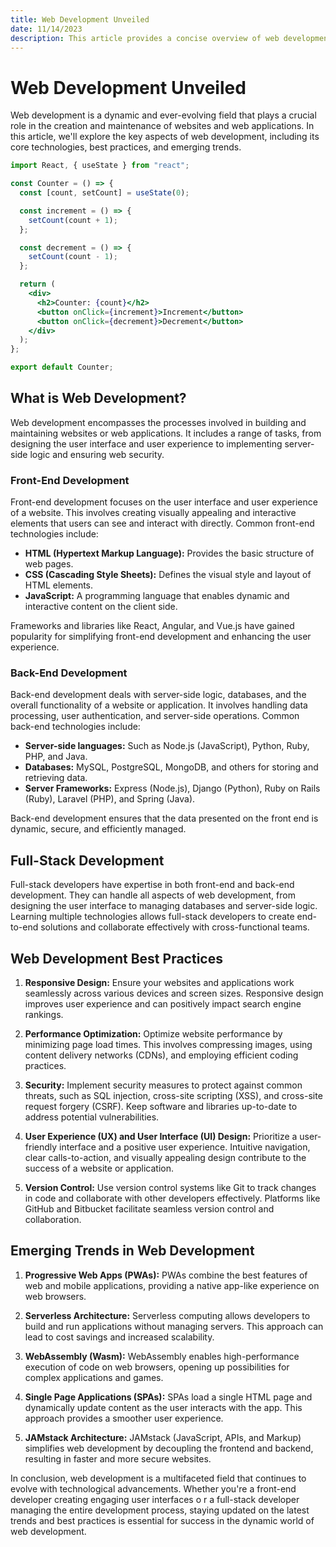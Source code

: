 ```yaml
---
title: Web Development Unveiled
date: 11/14/2023
description: This article provides a concise overview of web development, covering front-end technologies like HTML, CSS, and JavaScript, as well as back-end essentials. It emphasizes best practices, from responsive design to security measures, and explores emerging trends such as Progressive Web Apps and serverless architecture.
---
```


# Web Development Unveiled

Web development is a dynamic and ever-evolving field that plays a crucial role in the
creation and maintenance of websites and web applications. In this article, we'll explore
the key aspects of web development, including its core technologies, best practices, and
emerging trends.

```jsx
import React, { useState } from "react";

const Counter = () => {
  const [count, setCount] = useState(0);

  const increment = () => {
    setCount(count + 1);
  };

  const decrement = () => {
    setCount(count - 1);
  };

  return (
    <div>
      <h2>Counter: {count}</h2>
      <button onClick={increment}>Increment</button>
      <button onClick={decrement}>Decrement</button>
    </div>
  );
};

export default Counter;
```

## What is Web Development?

Web development encompasses the processes involved in building and maintaining websites or
web applications. It includes a range of tasks, from designing the user interface and user
experience to implementing server-side logic and ensuring web security.

### Front-End Development

Front-end development focuses on the user interface and user experience of a website. This
involves creating visually appealing and interactive elements that users can see and
interact with directly. Common front-end technologies include:

- **HTML (Hypertext Markup Language):** Provides the basic structure of web pages.
- **CSS (Cascading Style Sheets):** Defines the visual style and layout of HTML elements.
- **JavaScript:** A programming language that enables dynamic and interactive content on
  the client side.

Frameworks and libraries like React, Angular, and Vue.js have gained popularity for
simplifying front-end development and enhancing the user experience.

### Back-End Development

Back-end development deals with server-side logic, databases, and the overall
functionality of a website or application. It involves handling data processing, user
authentication, and server-side operations. Common back-end technologies include:

- **Server-side languages:** Such as Node.js (JavaScript), Python, Ruby, PHP, and Java.
- **Databases:** MySQL, PostgreSQL, MongoDB, and others for storing and retrieving data.
- **Server Frameworks:** Express (Node.js), Django (Python), Ruby on Rails (Ruby), Laravel
  (PHP), and Spring (Java).

Back-end development ensures that the data presented on the front end is dynamic, secure,
and efficiently managed.

## Full-Stack Development

Full-stack developers have expertise in both front-end and back-end development. They can
handle all aspects of web development, from designing the user interface to managing
databases and server-side logic. Learning multiple technologies allows full-stack
developers to create end-to-end solutions and collaborate effectively with
cross-functional teams.

## Web Development Best Practices

1. **Responsive Design:** Ensure your websites and applications work seamlessly across
   various devices and screen sizes. Responsive design improves user experience and can
   positively impact search engine rankings.

2. **Performance Optimization:** Optimize website performance by minimizing page load
   times. This involves compressing images, using content delivery networks (CDNs), and
   employing efficient coding practices.

3. **Security:** Implement security measures to protect against common threats, such as
   SQL injection, cross-site scripting (XSS), and cross-site request forgery (CSRF). Keep
   software and libraries up-to-date to address potential vulnerabilities.

4. **User Experience (UX) and User Interface (UI) Design:** Prioritize a user-friendly
   interface and a positive user experience. Intuitive navigation, clear calls-to-action,
   and visually appealing design contribute to the success of a website or application.

5. **Version Control:** Use version control systems like Git to track changes in code and
   collaborate with other developers effectively. Platforms like GitHub and Bitbucket
   facilitate seamless version control and collaboration.

## Emerging Trends in Web Development

1. **Progressive Web Apps (PWAs):** PWAs combine the best features of web and mobile
   applications, providing a native app-like experience on web browsers.

2. **Serverless Architecture:** Serverless computing allows developers to build and run
   applications without managing servers. This approach can lead to cost savings and
   increased scalability.

3. **WebAssembly (Wasm):** WebAssembly enables high-performance execution of code on web
   browsers, opening up possibilities for complex applications and games.

4. **Single Page Applications (SPAs):** SPAs load a single HTML page and dynamically
   update content as the user interacts with the app. This approach provides a smoother
   user experience.

5. **JAMstack Architecture:** JAMstack (JavaScript, APIs, and Markup) simplifies web
   development by decoupling the frontend and backend, resulting in faster and more secure
   websites.

In conclusion, web development is a multifaceted field that continues to evolve with
technological advancements. Whether you're a front-end developer creating engaging user
interfaces o r a full-stack developer managing the entire development process, staying
updated on the latest trends and best practices is essential for success in the dynamic
world of web development.

